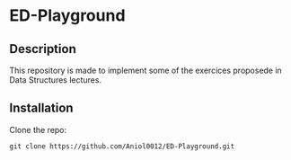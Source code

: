 # ED-Playground

## Description

This repository is made to implement some of the exercices proposede in Data Structures lectures.

## Installation
Clone the repo:

```shell
git clone https://github.com/Aniol0012/ED-Playground.git
```